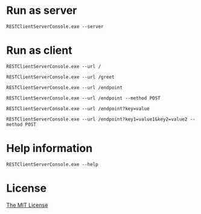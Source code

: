 # Run as server

```
RESTClientServerConsole.exe --server
```

# Run as client

```
RESTClientServerConsole.exe --url /

RESTClientServerConsole.exe --url /greet

RESTClientServerConsole.exe --url /endpoint

RESTClientServerConsole.exe --url /endpoint --method POST

RESTClientServerConsole.exe --url /endpoint?key=value

RESTClientServerConsole.exe --url /endpoint?key1=value1&key2=value2 --method POST
```

# Help information

```
RESTClientServerConsole.exe --help
```

# License

[The MIT License](./LICENSE.md)
